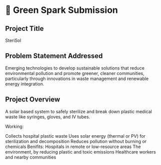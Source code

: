 # 🚀 Green Spark Submission

## Project Title
SteriSol

## Problem Statement Addressed
Emerging technologies to develop sustainable solutions that reduce environmental pollution and promote greener, cleaner communities, particularly through innovations in waste management and renewable energy integration.
## Project Overview
A solar based system to safely sterilize and break down plastic medical waste like syringes, gloves, and IV tubes.

Working:

Collects hospital plastic waste
Uses solar energy (thermal or PV) for sterilization and decomposition
Reduces pollution without burning or chemicals
Benifits:
Hospitals in remote or low-resource areas
The environment, by reducing plastic and toxic emissions
Healthcare workers and nearby communities

